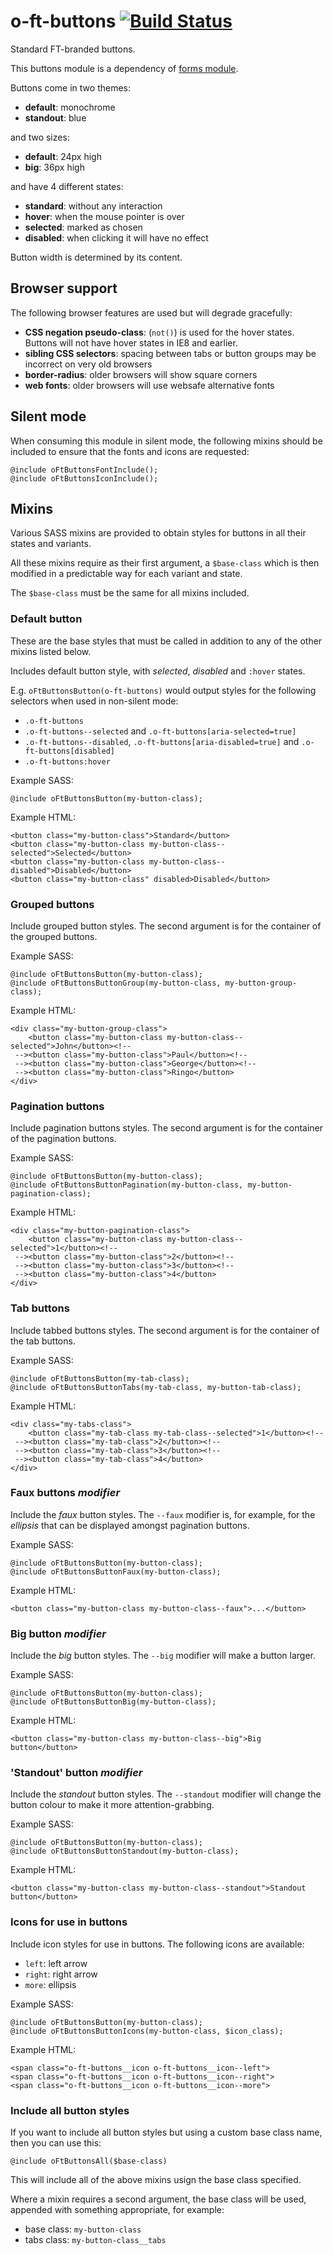 o-ft-buttons [![Build Status](https://travis-ci.org/Financial-Times/o-ft-buttons.png?branch=master)](https://travis-ci.org/Financial-Times/o-ft-buttons)
============

Standard FT-branded buttons.

This buttons module is a dependency of [forms module](https://github.com/Financial-Times/o-ft-forms).

Buttons come in two themes:

* __default__: monochrome
* __standout__: blue

and two sizes:

* __default__: 24px high
* __big__: 36px high

and have 4 different states:

* __standard__: without any interaction
* __hover__: when the mouse pointer is over 
* __selected__: marked as chosen
* __disabled__: when clicking it will have no effect

Button width is determined by its content.

## Browser support

The following browser features are used but will degrade gracefully:

* __CSS negation pseudo-class__:  (`not()`) is used for the hover states. Buttons will not have hover states in IE8 and earlier.
* __sibling CSS selectors__: spacing between tabs or button groups may be incorrect on very old browsers
* __border-radius__: older browsers will show square corners
* __web fonts__: older browsers will use websafe alternative fonts

## Silent mode

When consuming this module in silent mode, the following mixins should be included to ensure that the fonts and icons are requested:

    @include oFtButtonsFontInclude();
    @include oFtButtonsIconInclude();

## Mixins

Various SASS mixins are provided to obtain styles for buttons in all their states and variants.

All these mixins require as their first argument, a `$base-class` which is then modified in a predictable way for each variant and state.

The `$base-class` must be the same for all mixins included.

### Default button

These are the base styles that must be called in addition to any of the other mixins listed below.

Includes default button style, with _selected_, _disabled_ and `:hover` states.

E.g. `oFtButtonsButton(o-ft-buttons)` would output styles for the following selectors when used in non-silent mode:

* `.o-ft-buttons`
* `.o-ft-buttons--selected` and `.o-ft-buttons[aria-selected=true]`
* `.o-ft-buttons--disabled`, `.o-ft-buttons[aria-disabled=true]` and `.o-ft-buttons[disabled]`
* `.o-ft-buttons:hover`

Example SASS:

    @include oFtButtonsButton(my-button-class);

Example HTML:

    <button class="my-button-class">Standard</button>
    <button class="my-button-class my-button-class--selected">Selected</button>
    <button class="my-button-class my-button-class--disabled">Disabled</button>
    <button class="my-button-class" disabled>Disabled</button>

### Grouped buttons

Include grouped button styles. The second argument is for the container of the grouped buttons.

Example SASS:

    @include oFtButtonsButton(my-button-class);
    @include oFtButtonsButtonGroup(my-button-class, my-button-group-class);

Example HTML:

    <div class="my-button-group-class">
        <button class="my-button-class my-button-class--selected">John</button><!--
     --><button class="my-button-class">Paul</button><!--
     --><button class="my-button-class">George</button><!--
     --><button class="my-button-class">Ringo</button>
    </div>

### Pagination buttons

Include pagination buttons styles. The second argument is for the container of the pagination buttons.

Example SASS:

    @include oFtButtonsButton(my-button-class);
    @include oFtButtonsButtonPagination(my-button-class, my-button-pagination-class);

Example HTML:

    <div class="my-button-pagination-class">
        <button class="my-button-class my-button-class--selected">1</button><!--
     --><button class="my-button-class">2</button><!--
     --><button class="my-button-class">3</button><!--
     --><button class="my-button-class">4</button>
    </div>

### Tab buttons

Include tabbed buttons styles. The second argument is for the container of the tab buttons.

Example SASS:

    @include oFtButtonsButton(my-tab-class);
    @include oFtButtonsButtonTabs(my-tab-class, my-button-tab-class);

Example HTML:

    <div class="my-tabs-class">
        <button class="my-tab-class my-tab-class--selected">1</button><!--
     --><button class="my-tab-class">2</button><!--
     --><button class="my-tab-class">3</button><!--
     --><button class="my-tab-class">4</button>
    </div>

### Faux buttons _modifier_

Include the _faux_ button styles. The `--faux` modifier is, for example, for the _ellipsis_ that can be displayed amongst pagination buttons.

Example SASS:

    @include oFtButtonsButton(my-button-class);
    @include oFtButtonsButtonFaux(my-button-class);

Example HTML:

    <button class="my-button-class my-button-class--faux">...</button>

### Big button _modifier_

Include the _big_ button styles. The `--big` modifier will make a button larger.

Example SASS:

    @include oFtButtonsButton(my-button-class);
    @include oFtButtonsButtonBig(my-button-class);

Example HTML:

    <button class="my-button-class my-button-class--big">Big button</button>

### 'Standout' button _modifier_

Include the _standout_ button styles. The `--standout` modifier will change the button colour to make it more attention-grabbing.

Example SASS:

    @include oFtButtonsButton(my-button-class);
    @include oFtButtonsButtonStandout(my-button-class);

Example HTML:

    <button class="my-button-class my-button-class--standout">Standout button</button>

### Icons for use in buttons

Include icon styles for use in buttons. The following icons are available:

* `left`: left arrow
* `right`: right arrow
* `more`: ellipsis

Example SASS:

    @include oFtButtonsButton(my-button-class);
    @include oFtButtonsButtonIcons(my-button-class, $icon_class);

Example HTML:

    <span class="o-ft-buttons__icon o-ft-buttons__icon--left">
    <span class="o-ft-buttons__icon o-ft-buttons__icon--right">
    <span class="o-ft-buttons__icon o-ft-buttons__icon--more">

### Include all button styles

If you want to include all button styles but using a custom base class name, then you can use this:

    @include oFtButtonsAll($base-class)

This will include all of the above mixins usign the base class specified.

Where a mixin requires a second argument, the base class will be used, appended with something appropriate, for example:

* base class: `my-button-class`
* tabs class: `my-button-class__tabs`